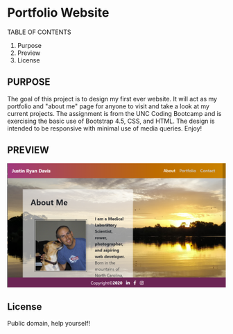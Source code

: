 # Portfolio Website
TABLE OF CONTENTS
1. Purpose
2. Preview
3. License 

## PURPOSE

The goal of this project is to design my first ever website. It will act as my portfolio and "about me" page for anyone to visit and take a look at my current projects. The assignment is from the UNC Coding Bootcamp and is exercising the basic use of Bootstrap 4.5, CSS, and HTML. The design is intended to be responsive with minimal use of media queries. Enjoy!

## PREVIEW

![Preview of website](assets/images/screenshot.png)

## License

Public domain, help yourself!

